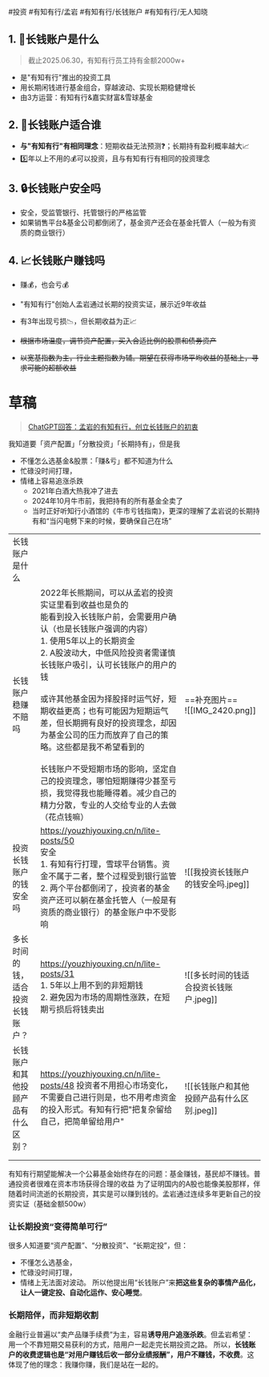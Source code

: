 #投资 #有知有行/孟岩 #有知有行/长钱账户 #有知有行/无人知晓

## 1. 🤔长钱账户是什么
> 截止2025.06.30，有知有行员工持有金额2000w+
- 是"有知有行"推出的投资工具
- 用长期闲钱进行基金组合，穿越波动、实现长期稳健增长
- 由3方运营：有知有行&嘉实财富&雪球基金
## 2. 🧐长钱账户适合谁
- **与"有知有行"有相同理念**：短期收益无法预测❓；长期持有盈利概率越大📈
- 5️⃣年以上不用的💰可以投资，且与有知有行有相同的投资理念
## 3. 🔒长钱账户安全吗
- 安全，受监管银行、托管银行的严格监管
- 如果销售平台&基金公司都倒闭了，基金资产还会在基金托管人（一般为有资质的商业银行）
## 4. 📈长钱账户赚钱吗
- 赚💰，也会亏💰
- "有知有行"创始人孟岩通过长期的投资实证，展示近9年收益
- 有3年出现亏损📉，但长期收益为正📈



- ~~根据市场温度，调节资产配置，买入合适比例的股票和债券资产~~
- ~~以宽基指数为主，行业主题指数为辅。期望在获得市场平均收益的基础上，寻求可能的超额收益~~




# 草稿
> [ChatGPT回答：孟岩的有知有行，创立长钱账户的初衷](https://chatgpt.com/share/686a54ab-6658-8004-b88a-09a297e53ea1)

我知道要「资产配置」「分散投资」「长期持有」，但是我
- 不懂怎么选基金&股票：「赚&亏」都不知道为什么
- 忙碌没时间打理，
- 情绪上容易追涨杀跌
	- 2021年白酒大热我冲了进去
	- 2024年10月牛市前，我把持有的所有基金全卖了
	- 当时正好听知行小酒馆的《牛市亏钱指南》，更深的理解了孟岩说的长期持有和“当闪电劈下来的时候，要确保自己在场”


|                   |                                                                                                                                                                                                                                                                                                          |                               |
| ----------------- | -------------------------------------------------------------------------------------------------------------------------------------------------------------------------------------------------------------------------------------------------------------------------------------------------------- | ----------------------------- |
| 长钱账户是什么           |                                                                                                                                                                                                                                                                                                          |                               |
| 长钱账户稳赚不赔吗         | 2022年长熊期间，可以从孟岩的投资实证里看到收益也是负的<br>能看到投入长钱账户前，会需要用户确认（也是长钱账户强调的内容）<br>1. 使用5年以上的长期资金<br>2. A股波动大，中低风险投资者需谨慎<br>长钱账户吸引，认可长钱账户的用户的钱<br><br>或许其他基金因为择股择时运气好，短期收益更高；也有可能因为短期运气差，但长期拥有良好的投资理念，却因为基金公司的压力而放弃了自己的策略。这些都是我不希望看到的<br><br>长钱账户不受短期市场的影响，坚定自己的投资理念，哪怕短期赚得少甚至亏损，我觉得我也能睡得着。减少自己的精力分散，专业的人交给专业的人去做（花点钱嘛） | ==补充图片==<br>![[IMG_2420.png]] |
| 投资长钱账户的钱安全吗       | https://youzhiyouxing.cn/n/lite-posts/50<br>安全<br>1. 有知有行打理，雪球平台销售。资金不属于二者，整个过程受到银行监管<br>2. 两个平台都倒闭了，投资者的基金资产还可以躺在基金托管人（一般是有资质的商业银行）的基金账户中不受影响                                                                                                                                                           | ![[我投资长钱账户的钱安全吗.jpeg]]        |
| 多长时间的钱，适合投资长钱账户？  | https://youzhiyouxing.cn/n/lite-posts/31<br>1. 5年以上用不到的非短期钱<br>2. 避免因为市场的周期性涨跌，在短期亏损后将钱卖出                                                                                                                                                                                                                | ![[多长时间的钱适合投资长钱账户.jpeg]]      |
| 长钱账户和其他投顾产品有什么区别？ | https://youzhiyouxing.cn/n/lite-posts/48 投资者不用担心市场变化，不需要自己进行则是，也不用考虑资金的投入形式。有知有行把"把复杂留给自己，把简单留给用户"                                                                                                                                                                                                       | ![[长钱账户和其他投顾产品有什么区别.jpeg]]    |
|                   |                                                                                                                                                                                                                                                                                                          |                               |
|                   |                                                                                                                                                                                                                                                                                                          |                               |







有知有行期望能解决一个公募基金始终存在的问题：基金赚钱，基民却不赚钱。普通投资者很难在资本市场获得合理的收益
为了证明国内的A股也能像美股那样，伴随着时间流逝的长期投资，其实是可以赚到钱的。孟岩通过连续多年更新自己的投资实证（基础金额500w）


### **让长期投资“变得简单可行”**
很多人知道要“资产配置”、“分散投资”、“长期定投”，但：
- 不懂怎么选基金，
- 忙碌没时间打理，
- 情绪上无法面对波动。
所以他提出用“长钱账户”来**把这些复杂的事情产品化，让人一键定投、自动化运作、安心睡觉**。


### **长期陪伴，而非短期收割**
金融行业普遍以“卖产品赚手续费”为主，容易**诱导用户追涨杀跌**。但孟岩希望：
用一个不靠短期交易获利的方式，陪用户一起走完长期投资之路。
所以，**长钱账户的收费逻辑也是“对用户赚钱后收一部分业绩报酬”，用户不赚钱，不收费**。这体现了他的理念：我赚你赚，我们是站在一起的。